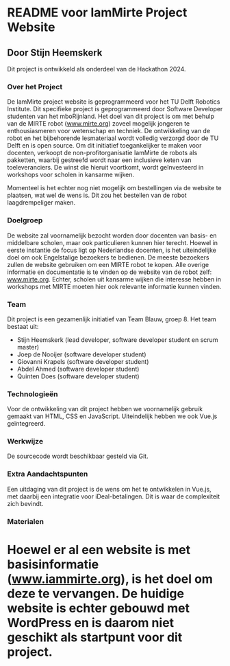 # README voor IamMirte Project Website

## Door Stijn Heemskerk

Dit project is ontwikkeld als onderdeel van de Hackathon 2024.

### Over het Project

De IamMirte project website is geprogrammeerd voor het TU Delft Robotics Institute. Dit specifieke project is geprogrammeerd door Software Developer studenten van het mboRijnland. Het doel van dit project is om met behulp van de MIRTE robot (www.mirte.org) zoveel mogelijk jongeren te enthousiasmeren voor wetenschap en techniek. De ontwikkeling van de robot en het bijbehorende lesmateriaal wordt volledig verzorgd door de TU Delft en is open source. Om dit initiatief toegankelijker te maken voor docenten, verkoopt de non-profitorganisatie IamMirte de robots als pakketten, waarbij gestreefd wordt naar een inclusieve keten van toeleveranciers. De winst die hieruit voortkomt, wordt geïnvesteerd in workshops voor scholen in kansarme wijken.

Momenteel is het echter nog niet mogelijk om bestellingen via de website te plaatsen, wat wel de wens is. Dit zou het bestellen van de robot laagdrempeliger maken.

### Doelgroep

De website zal voornamelijk bezocht worden door docenten van basis- en middelbare scholen, maar ook particulieren kunnen hier terecht. Hoewel in eerste instantie de focus ligt op Nederlandse docenten, is het uiteindelijke doel om ook Engelstalige bezoekers te bedienen. De meeste bezoekers zullen de website gebruiken om een MIRTE robot te kopen. Alle overige informatie en documentatie is te vinden op de website van de robot zelf: www.mirte.org. Echter, scholen uit kansarme wijken die interesse hebben in workshops met MIRTE moeten hier ook relevante informatie kunnen vinden.

### Team

Dit project is een gezamenlijk initiatief van Team Blauw, groep 8. Het team bestaat uit:

- Stijn Heemskerk (lead developer, software developer student en scrum master)
- Joep de Nooijer (software developer student)
- Giovanni Krapels (software developer student)
- Abdel Ahmed (software developer student)
- Quinten Does (software developer student)

### Technologieën

Voor de ontwikkeling van dit project hebben we voornamelijk gebruik gemaakt van HTML, CSS en JavaScript. Uiteindelijk hebben we ook Vue.js geïntegreerd.

### Werkwijze

De sourcecode wordt beschikbaar gesteld via Git.

### Extra Aandachtspunten

Een uitdaging van dit project is de wens om het te ontwikkelen in Vue.js, met daarbij een integratie voor iDeal-betalingen. Dit is waar de complexiteit zich bevindt.

### Materialen

Hoewel er al een website is met basisinformatie (www.iammirte.org), is het doel om deze te vervangen. De huidige website is echter gebouwd met WordPress en is daarom niet geschikt als startpunt voor dit project.
=======

